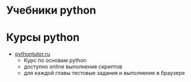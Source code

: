 Учебники python
===============

Курсы python
============

* [pythontutor.ru](http://pythontutor.ru/)
  * Курс по основам python
  * доступно online выполнение скриптов
  * для каждой главы тестовые задания и выполнение в браузере
 
